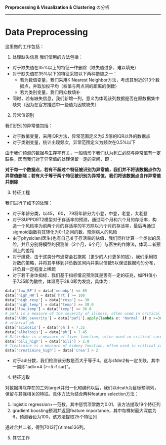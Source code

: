 **Preprocessing & Visualization & Clustering** の分析

---

# Data Preprocessing
这里做的工作包括：
1. 处理缺失信息
  我们使用的方法包括：
  - 对于缺失值在35%以上的特征一律删除（缺失值过多，难以填充）
  - 对于缺失值在35%以下的特征采取以下两种措施之一：
    - 若为数值变量，我们采用K Nearest Neighbor方法，考虑其附近的13个数据点，并取加权平均（权值与两点间的距离的倒数）
    - 若为类别变量，我们用众数填补
  - 同时，若有缺失信息，我们新增一列，意义为体现该列数据是否在原数据集中缺失（因为在官方描述中一些值为因故缺失）

2. 异常值识别

  我们识别的异常值包括：
  - 对于数值变量，采用IQR方法，异常范围定义为2.5倍的IQR以外的数据点
  - 对于类别变量，统计出现频次，异常范围定义为频次在0.5%以下

  由于我们预测的数据与生存率有关，一般情形下我们认为死亡必然与异常值有一定联系，因而我们对于异常值的处理保留一定的空间，即：

  **对于每一个数据点，若有不超过个特征被识别为异常值，我们并不将该数据点作为异常值删除；若有大于等于两个特征被识别为异常值，我们将该数据点当作异常值并删除**

3. 特征工程

我们进行了如下的处理：
- 对于年龄分类，以45， 60， 79将年龄分为小登，中登，老登，太老登
- 对于SUPPORT2模型对于存活率的预测，通过两个月和六个月的存活率，构造一个风险率为前两个月的存活率的平方除以六个月的存活率，最后再通过sigmoid函数将其转化为0-1之间的数，预测病人的风险
- 由于physician(医生)也有自己关于存活率的估值，我们同样计算一个类似的风险，并且分别将模型的预测值（2个月，6个月）与医生的作除法，体现二者预测上的差距
- 对于缴费，由于这类分布通常会右拖尾（更少的人付更多的钱），我们采用取对数的策略，并将其平移到非负数区间内并乘以倍数5以保证数据均匀分布，非负且一定程度上稀疏
- 对于若干身体指标，我们基于指标情况预测其是否有一定的征兆，如PH值小于7.35即为酸性，体温高于38.0即为发烧，具体为：
```python
data['low_BP'] = data['meanbp'] <= 65
data['high_HR'] = data['hrt'] >= 100
data['high_resp'] = data['resp'] >= 30
data['high_temp'] = data['temp'] >= 38.0
data['low_temp'] = data['temp'] <= 36.0
# pafi is a measure of the severity of illness, often used in critical care settings.
data['ARDS_severity'] = data['pafi'].apply(lambda x: 'Normal' if x >=300 else ('Mild' if x >= 200 else ('Moderate' if x >= 100 else 'Severe')))
# arterial ph
data['acidosis'] = data['ph'] < 7.35
data['alkalosis'] = data['ph'] > 7.45
# Bilirubin is a measure of liver function, often used in critical care settings.
data['bili_high'] = data['bili'] > 2.0
# Creatinine is a measure of kidney function, often used in critical care settings.
data['creatinine_high'] = data['crea'] > 2
```
- 对于adl分数，我们检测该分数是否大于等于4。这与sfdm2有一定关联，其中一类即"adl>=4 (>=5 if sur)"。

4. 特征选取

对数据排除存在的三列target并归一化和编码以后，我们以death为目标预测列，保留与其强相关的特征。具体方法为结合两种feature selection方法：
1. logistic regression+一范数，其中惩罚项常数为0.01，该方法提取19个特征列
2. gradient boosting预测并返回feature importance，其中每棵树最大深度为6，预测器设为100，该方法提取25个特征列

通过合并二者，得到7012行\(\times\)36列。

5. 其它工作
